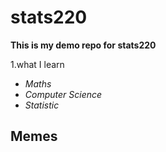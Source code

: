 # stats220
**This is my demo repo for stats220**
<!--- numbered lists --->
1.what I learn
<!--- unordered lists --->
* *Maths*
* *Computer Science*
* *Statistic*
## Memes
